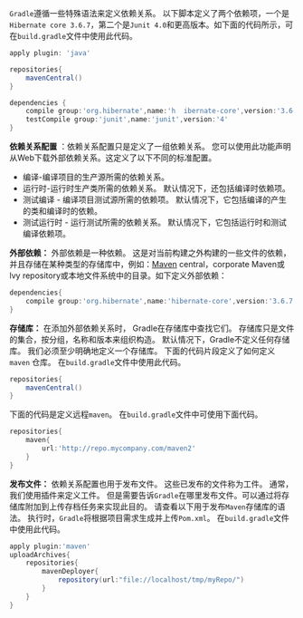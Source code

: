 `Gradle`遵循一些特殊语法来定义依赖关系。 以下脚本定义了两个依赖项，一个是`Hibernate core 3.6.7`，第二个是`Junit 4.0`和更高版本。如下面的代码所示，可在`build.gradle`文件中使用此代码。

```groovy
apply plugin: 'java'

repositories{
    mavenCentral()
}

dependencies {
    compile group:'org.hibernate',name:'h  ibernate-core',version:'3.6.7.Final'
    testCompile group:'junit',name:'junit',version:'4'
}
```

**依赖关系配置** ：依赖关系配置只是定义了一组依赖关系。 您可以使用此功能声明从Web下载外部依赖关系。这定义了以下不同的标准配置。

- 编译-编译项目的生产源所需的依赖关系。
- 运行时-运行时生产类所需的依赖关系。 默认情况下，还包括编译时依赖项。
- 测试编译 - 编译项目测试源所需的依赖项。 默认情况下，它包括编译的产生的类和编译时的依赖。
- 测试运行时 - 运行测试所需的依赖关系。 默认情况下，它包括运行时和测试编译依赖项。

**外部依赖：** 外部依赖是一种依赖。 这是对当前构建之外构建的一些文件的依赖，并且存储在某种类型的存储库中，例如：[Maven](http://www.yiibai.com/maven/) central，corporate Maven或lvy repository或本地文件系统中的目录。如下定义外部依赖：

```groovy
dependencies{
    compile group:'org.hibernate',name:'hibernate-core',version:'3.6.7.Final'
}
```

**存储库：** 在添加外部依赖关系时， Gradle在存储库中查找它们。 存储库只是文件的集合，按分组，名称和版本来组织构造。 默认情况下，Gradle不定义任何存储库。 我们必须至少明确地定义一个存储库。 下面的代码片段定义了如何定义 `maven` 仓库。 在`build.gradle`文件中使用此代码。

```groovy
repositories{
    mavenCentral()
}
```

下面的代码是定义远程`maven`。 在`build.gradle`文件中可使用下面代码。

```groovy
repositories{
    maven{
        url:'http://repo.mycompany.com/maven2'
    }
}
```

**发布文件：** 依赖关系配置也用于发布文件。 这些已发布的文件称为工件。 通常，我们使用插件来定义工件。 但是需要告诉`Gradle`在哪里发布文件。可以通过将存储库附加到上传存档任务来实现此目的。 请查看以下用于发布`Maven`存储库的语法。 执行时，`Gradle`将根据项目需求生成并上传`Pom.xml`。 在`build.gradle`文件中使用此代码。

```groovy
apply plugin:'maven'
uploadArchives{
    repositories{ 
        mavenDeployer{
            repository(url:"file://localhost/tmp/myRepo/")
        }
    }
}
```



